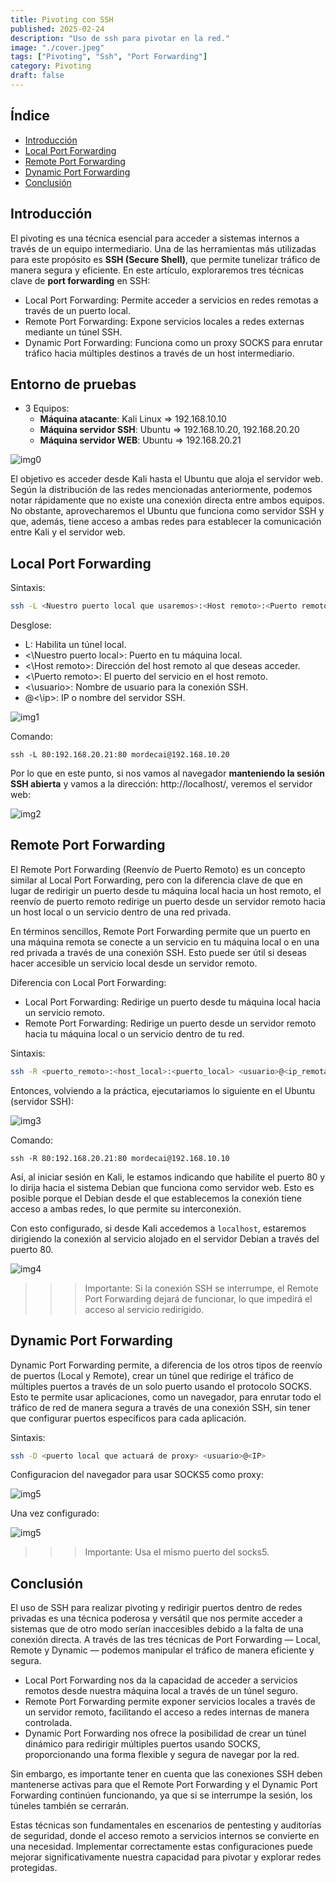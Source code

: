 ```yaml
---
title: Pivoting con SSH
published: 2025-02-24
description: "Uso de ssh para pivotar en la red."
image: "./cover.jpeg"
tags: ["Pivoting", "Ssh", "Port Forwarding"]
category: Pivoting
draft: false
---
```



## Índice
- [Introducción](#Introducción)
- [Local Port Forwarding](#Local-Port-Forwarding)
- [Remote Port Forwarding](#Remote-Port-Forwarding)
- [Dynamic Port Forwarding](#Dynamic-Port-Forwarding)
- [Conclusión](#Conclusión)

## Introducción

El pivoting es una técnica esencial para acceder a sistemas internos a través de un equipo intermediario. Una de las herramientas más utilizadas para este propósito es **SSH (Secure Shell)**, que permite tunelizar tráfico de manera segura y eficiente.
En este artículo, exploraremos tres técnicas clave de **port forwarding** en SSH:
- Local Port Forwarding: Permite acceder a servicios en redes remotas a través de un puerto local.
- Remote Port Forwarding: Expone servicios locales a redes externas mediante un túnel SSH.
- Dynamic Port Forwarding: Funciona como un proxy SOCKS para enrutar tráfico hacia múltiples destinos a través de un host intermediario.


## Entorno de pruebas

- 3 Equipos:
    - **Máquina atacante**: Kali Linux => 192.168.10.10
    - **Máquina servidor SSH**: Ubuntu  => 192.168.10.20, 192.168.20.20
    - **Máquina servidor WEB**: Ubuntu  => 192.168.20.21

![img0](../../../assets/images/shh-portforwarding/diagram.png)


El objetivo es acceder desde Kali hasta el Ubuntu que aloja el servidor web. Según la distribución de las redes mencionadas anteriormente, podemos notar rápidamente que no existe una conexión directa entre ambos equipos. No obstante, aprovecharemos el Ubuntu que funciona como servidor SSH y que, además, tiene acceso a ambas redes para establecer la comunicación entre Kali y el servidor web.


## Local Port Forwarding


Sintaxis:

```sh
ssh -L <Nuestro puerto local que usaremos>:<Host remoto>:<Puerto remoto> <usuario>@<ip>
```
Desglose:

- L: Habilita un túnel local.
- <\Nuestro puerto local>: Puerto en tu máquina local.
- <\Host remoto>: Dirección del host remoto al que deseas acceder.
- <\Puerto remoto>: El puerto del servicio en el host remoto.
- <\usuario>: Nombre de usuario para la conexión SSH.
- @<\ip>: IP o nombre del servidor SSH.

![img1](../../../assets/images/shh-portforwarding/fw1.png)

Comando: 

```
ssh -L 80:192.168.20.21:80 mordecai@192.168.10.20
```

Por lo que en este punto, si nos vamos al navegador **manteniendo la sesión SSH abierta** y vamos a la dirección: http://localhost/, veremos el servidor web:

![img2](../../../assets/images/shh-portforwarding/localweb1.png)


## Remote Port Forwarding

El Remote Port Forwarding (Reenvío de Puerto Remoto) es un concepto similar al Local Port Forwarding, pero con la diferencia clave de que en lugar de redirigir un puerto desde tu máquina local hacia un host remoto, el reenvío de puerto remoto redirige un puerto desde un servidor remoto hacia un host local o un servicio dentro de una red privada.

En términos sencillos, Remote Port Forwarding permite que un puerto en una máquina remota se conecte a un servicio en tu máquina local o en una red privada a través de una conexión SSH. Esto puede ser útil si deseas hacer accesible un servicio local desde un servidor remoto.


Diferencia con Local Port Forwarding:
- Local Port Forwarding: Redirige un puerto desde tu máquina local hacia un servicio remoto.
- Remote Port Forwarding: Redirige un puerto desde un servidor remoto hacia tu máquina local o un servicio dentro de tu red.

Sintaxis:

```sh
ssh -R <puerto_remoto>:<host_local>:<puerto_local> <usuario>@<ip_remota>
```

Entonces, volviendo a la práctica, ejecutariamos lo siguiente en el Ubuntu (servidor SSH):

![img3](../../../assets/images/shh-portforwarding/rfw1.png)

Comando: 

```
ssh -R 80:192.168.20.21:80 mordecai@192.168.10.10
```
Así, al iniciar sesión en Kali, le estamos indicando que habilite el puerto 80 y lo dirija hacia el sistema Debian que funciona como servidor web. Esto es posible porque el Debian desde el que establecemos la conexión tiene acceso a ambas redes, lo que permite su interconexión.

Con esto configurado, si desde Kali accedemos a ``localhost``, estaremos dirigiendo la conexión al servicio alojado en el servidor Debian a través del puerto 80.

![img4](../../../assets/images/shh-portforwarding/localweb2.png)

>>>Importante: Si la conexión SSH se interrumpe, el Remote Port Forwarding dejará de funcionar, lo que impedirá el acceso al servicio redirigido.


## Dynamic Port Forwarding


Dynamic Port Forwarding permite, a diferencia de los otros tipos de reenvío de puertos (Local y Remote), crear un túnel que redirige el tráfico de múltiples puertos a través de un solo puerto usando el protocolo SOCKS. Esto te permite usar aplicaciones, como un navegador, para enrutar todo el tráfico de red de manera segura a través de una conexión SSH, sin tener que configurar puertos específicos para cada aplicación.

Sintaxis:

```sh
ssh -D <puerto local que actuará de proxy> <usuario>@<IP>
```

Configuracion del navegador para usar SOCKS5 como proxy:

![img5](../../../assets/images/shh-portforwarding/Socks5Config.png)


Una vez configurado:

![img5](../../../assets/images/shh-portforwarding/Socks5localWeb.png)

>>>Importante: Usa el mismo puerto del socks5.


## Conclusión

El uso de SSH para realizar pivoting y redirigir puertos dentro de redes privadas es una técnica poderosa y versátil que nos permite acceder a sistemas que de otro modo serían inaccesibles debido a la falta de una conexión directa. A través de las tres técnicas de Port Forwarding — Local, Remote y Dynamic — podemos manipular el tráfico de manera eficiente y segura.

- Local Port Forwarding nos da la capacidad de acceder a servicios remotos desde nuestra máquina local a través de un túnel seguro.
- Remote Port Forwarding permite exponer servicios locales a través de un servidor remoto, facilitando el acceso a redes internas de manera controlada.
- Dynamic Port Forwarding nos ofrece la posibilidad de crear un túnel dinámico para redirigir múltiples puertos usando SOCKS, proporcionando una forma flexible y segura de navegar por la red.

Sin embargo, es importante tener en cuenta que las conexiones SSH deben mantenerse activas para que el Remote Port Forwarding y el Dynamic Port Forwarding continúen funcionando, ya que si se interrumpe la sesión, los túneles también se cerrarán.

Estas técnicas son fundamentales en escenarios de pentesting y auditorías de seguridad, donde el acceso remoto a servicios internos se convierte en una necesidad. Implementar correctamente estas configuraciones puede mejorar significativamente nuestra capacidad para pivotar y explorar redes protegidas.